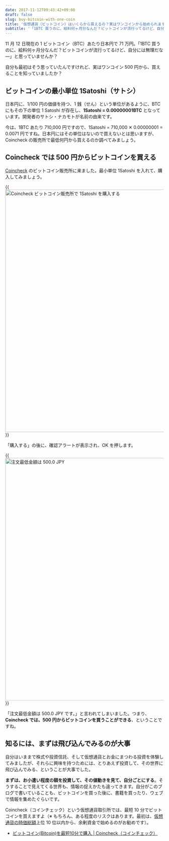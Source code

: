 ```yaml
---
date: 2017-11-12T09:43:42+09:00
draft: false
slug: buy-bitcoin-with-one-coin
title: '仮想通貨（ビットコイン）はいくらから買えるの？実はワンコインから始められます！'
subtitle: '「1BTC 買うのに、給料何ヶ月分なんだ？ビットコインが流行ってるけど、自分には無理だな―」→ ワンコインから買えます。'
---
```


11 月 12 日現在の 1 ビットコイン（BTC）あたり日本円で 71 万円。「1BTC 買うのに、給料何ヶ月分なんだ？ビットコインが流行ってるけど、自分には無理だな―」と思っていませんか？

自分も最初はそう思っていたんですけれど、実はワンコイン 500 円から、買えることを知っていましたか？

## ビットコインの最小単位 1Satoshi（サトシ）

日本円に、1/100 円の価値を持つ、1 銭（せん）という単位があるように、BTC にもその下の単位 1 Satoshi が存在し、**1Satoshi = 0.00000001BTC** となっています。開発者のサトシ・ナカモトが名前の由来です。

今は、1BTC あたり 710,000 円ですので、1Satoshi = 710,000 ✕ 0.00000001 = 0.0071 円ですね。日本円にはその単位はないので買えないとは思いますが、Coincheck の販売所で最低何円から買えるのか調べてみましょう。

## Coincheck では 500 円からビットコインを買える

[Coincheck](https://coincheck.com/?c=h_3cAbRPgrw) のビットコイン販売所に来ました。最小単位 1Satoshi を入れて、購入してみましょう。

{{<img src="/images/2017/11/buy-bitcoin-with-one-coin-1.png" width="1024" height="768" alt="Coincheck ビットコイン販売所で 1Satoshi を購入する">}}

「購入する」の後に、確認アラートが表示され、OK を押します。

{{<img src="/images/2017/11/buy-bitcoin-with-one-coin-2.png" width="1024" height="768" alt="注文最低金額は 500.0 JPY">}}

「注文最低金額は 500.0 JPY です。」と言われてしまいました。つまり、**Coincheck では、500 円からビットコインを買うことができる**、ということですね。

## 知るには、まずは飛び込んでみるのが大事

自分はいままで株式や投資信託、そして仮想通貨とお金にまつわる投資を体験してみましたが、それらに興味を持つためには、とりあえず投資して、その世界に飛び込んでみる、ということが大事でした。

**まずは、お小遣い程度の額を投資して、その値動きを見て、自分ごとにする**。そうすることで見えてくる世界も、情報の捉えかたも違ってきます。自分がこのブログで書いていることも、ビットコインを買った後に、書籍を買ったり、ウェブで情報を集めたぐらいです。

Coincheck（コインチェック）という仮想通貨取引所では、最短 10 分でビットコインを買えますよ（※ もちろん、ある程度のリスクはあります。最初は、[仮想通貨の時価総額](/archives/coins-and-market-cap/)上位 10 位以内から、余剰資金で始めるのがお勧めです）。

- [ビットコイン(Bitcoin)を最短10分で購入 | Coincheck（コインチェック）](https://coincheck.com/?c=h_3cAbRPgrw)
